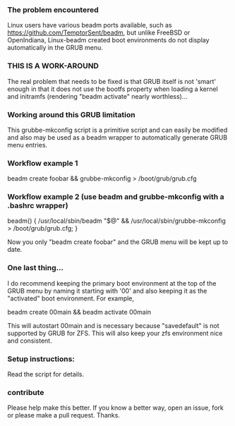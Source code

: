 ### The problem encountered
Linux users have various beadm ports available, such as https://github.com/TemptorSent/beadm, but unlike FreeBSD or OpenIndiana, Linux-beadm created boot environments do not display automatically in the GRUB menu.

### THIS IS A WORK-AROUND
The real problem that needs to be fixed is that GRUB itself is not 'smart' enough in that it does not use the bootfs property when loading a kernel and initramfs (rendering "beadm activate" nearly worthless)...

### Working around this GRUB limitation
This grubbe-mkconfig script is a primitive script and can easily be modified and also may be used as a beadm wrapper to automatically generate GRUB menu entries.

### Workflow example 1
beadm create foobar && grubbe-mkconfig > /boot/grub/grub.cfg

### Workflow example 2 (use beadm and grubbe-mkconfig with a .bashrc wrapper)
beadm() { /usr/local/sbin/beadm "$@" && /usr/local/sbin/grubbe-mkconfig > /boot/grub/grub.cfg; }

Now you only "beadm create foobar" and the GRUB menu will be kept up to date.

### One last thing...
I do recommend keeping the primary boot environment at the top of the GRUB menu by naming it starting with '00' and also keeping it as the "activated" boot environment. For example,

beadm create 00main && beadm activate 00main

This will autostart 00main and is necessary because "savedefault" is not supported by GRUB for ZFS. This will also keep your zfs environment nice and consistent.

### Setup instructions:
Read the script for details.

### contribute
Please help make this better. If you know a better way, open an issue, fork or please make a pull request. Thanks.
 
